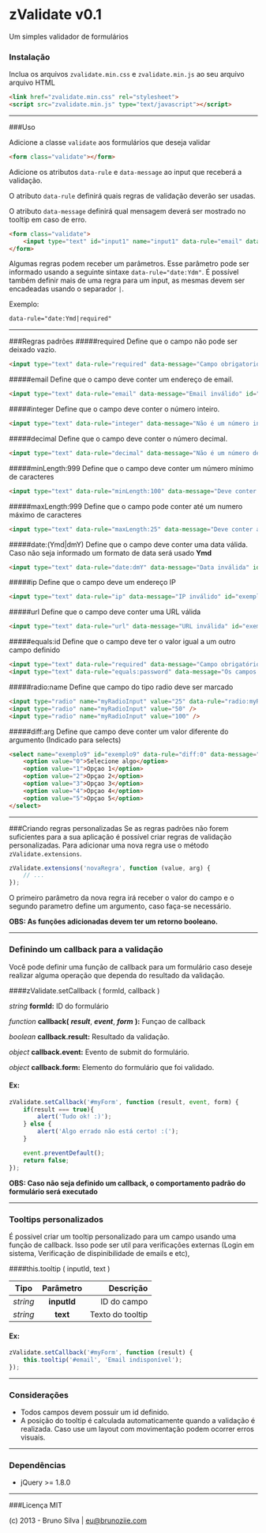 zValidate v0.1
=========

Um simples validador de formulários
### Instalação

Inclua os arquivos `zvalidate.min.css` e `zvalidate.min.js` ao seu arquivo arquivo HTML
```html
<link href="zvalidate.min.css" rel="stylesheet">
<script src="zvalidate.min.js" type="text/javascript"></script>
```

----------

###Uso


Adicione a classe `validate` aos formulários que deseja validar
```html
<form class="validate"></form>
```

Adicione os atributos `data-rule` e `data-message` ao input que receberá a validação.

O atributo `data-rule` definirá quais regras de validação deverão ser usadas.

O atributo `data-message` definirá qual mensagem deverá ser mostrado no tooltip em caso de erro.
```html
<form class="validate">
    <input type="text" id="input1" name="input1" data-rule="email" data-message="Email inválido">
</form>
```
Algumas regras podem receber um parâmetros. Esse parâmetro pode ser informado usando a seguinte sintaxe
`data-rule="date:Ydm"`. É possível também definir mais de uma regra para um input, as mesmas devem ser encadeadas usando o separador `|`.

Exemplo:
```html
data-rule="date:Ymd|required"
```


----------


###Regras padrões
#####required
Define que o campo não pode ser deixado vazio.
```html
<input type="text" data-rule="required" data-message="Campo obrigatorio" id="exemplo1">
```

#####email
Define que o campo deve conter um endereço de email.
```html
<input type="text" data-rule="email" data-message="Email inválido" id="exemplo2">
```

#####integer
Define que o campo deve conter o número inteiro.
```html
<input type="text" data-rule="integer" data-message="Não é um número inteiro" id="exemplo3">
```

#####decimal
Define que o campo deve conter o número decimal.
```html
<input type="text" data-rule="decimal" data-message="Não é um número decimal" id="exemplo4">
```

#####minLength:999
Define que o campo deve conter um número mínimo de caracteres
```html
<input type="text" data-rule="minLength:100" data-message="Deve conter 100 caracteres" id="exemplo5">
```

#####maxLength:999
Define que o campo pode conter até um numero máximo de caracteres
```html
<input type="text" data-rule="maxLength:25" data-message="Deve conter ate 25 caracteres" id="exemplo6">
```

#####date:(Ymd|dmY)
Define que o campo deve conter uma data válida. Caso não seja informado um formato de data será usado **Ymd**
```html
<input type="text" data-rule="date:dmY" data-message="Data inválida" id="exemplo7">
```

#####ip
Define que o campo deve um endereço IP
```html
<input type="text" data-rule="ip" data-message="IP inválido" id="exemplo7">
```

#####url
Define que o campo deve conter uma URL válida
```html
<input type="text" data-rule="url" data-message="URL inválida" id="exemplo7">
```

#####equals:id
Define que o campo deve ter o valor igual a um outro campo definido
```html
<input type="text" data-rule="required" data-message="Campo obrigatório" id="password">
<input type="text" data-rule="equals:password" data-message="Os campos não conferem" id="conf_password">
```

#####radio:name
Define que campo do tipo radio deve ser marcado
```html
<input type="radio" name="myRadioInput" value="25" data-rule="radio:myRadioInput" data-message="Selecione uma opçao">
<input type="radio" name="myRadioInput" value="50" />
<input type="radio" name="myRadioInput" value="100" />
```

#####diff:arg
Define que campo deve conter um valor diferente do argumento (Indicado para selects)
```html
<select name="exemplo9" id="exemplo9" data-rule="diff:0" data-message="Value deve ser diferente de 0">
    <option value="0">Selecione algo</option>
    <option value="1">Opçao 1</option>
    <option value="2">Opçao 2</option>
    <option value="3">Opçao 3</option>
    <option value="4">Opçao 4</option>
    <option value="5">Opçao 5</option>
</select>
```


----------


###Criando regras personalizadas
Se as regras padrões não forem suficientes para a sua aplicação é possível criar regras de validação personalizadas. Para adicionar uma nova regra use o método `zValidate.extensions`.

```javascript
zValidate.extensions('novaRegra', function (value, arg) {
    // ...
});
```

O primeiro parâmetro da nova regra irá receber o valor do campo e o segundo parametro
define um argumento, caso faça-se necessário.

**OBS: As funções adicionadas devem ter um retorno booleano.**


----------


### Definindo um callback para a validação
Você pode definir uma função de callback para um formulário caso deseje realizar alguma operação que
dependa do resultado da validação.


####zValidate.setCallback ( formId, callback )

_string_ **formId:** ID do formulário

_function_ **callback(** ***result***, ***event***, ***form*** **):** Funçao de callback

_boolean_ **callback.result:** Resultado da validação.

_object_ **callback.event:** Evento de submit do formulário.

_object_ **callback.form:** Elemento do formulário que foi validado.


#### Ex:
```javascript
zValidate.setCallback('#myForm', function (result, event, form) {
    if(result === true){
        alert('Tudo ok! :)');
    } else {
        alert('Algo errado não está certo! :(');
    }

    event.preventDefault();
    return false;
});
```

**OBS: Caso não seja definido um callback, o comportamento padrão do formulário será executado**

----------
### Tooltips personalizados 
É possivel criar um tooltip personalizado para um campo usando uma função de callback.
Isso pode ser util para verificações externas (Login em sistema, Verificação de dispinibilidade de emails e etc),  

####this.tooltip ( inputId, text )

| Tipo            | Parâmetro      | Descrição             |
| --------------- |:-------------------:| ------------------------:|
| _string_      |  **inputId**   | ID do campo        |
| _string_      | **text**         | Texto do tooltip   |


#### Ex:
```javascript
zValidate.setCallback('#myForm', function (result) {
    this.tooltip('#email', 'Email indisponível');
});
```

----------


### Considerações
- Todos campos devem possuir um id definido.
- A posição do tooltip é calculada automaticamente quando a validação é realizada. Caso use um layout com movimentação podem ocorrer erros visuais.


----------


### Dependências
- jQuery >= 1.8.0


----------


###Licença
MIT

(c) 2013 - Bruno Silva | eu@brunoziie.com